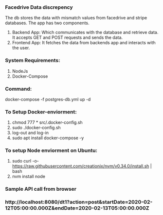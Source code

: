 ### Facedrive Data discrepency 
The db stores the data with mismatch values from facedrive and stripe databases. The app has two components.
1. Backend App: Which communicates with the database and retrieve data. 
It accepts GET and POST requests and sends the data.
2. Frontend App: It fetches the data from backends app and interacts with the user.


### System Requirements:
1. NodeJs
2. Docker-Compose


### Command: 
docker-compose -f postgres-db.yml up -d

### To Setup Docker-enviorment:
1. chmod 777 * src/.docker-config.sh
2. sudo ./docker-config.sh 
3. log-out and log-in
4. sudo apt install docker-compose -y 


### To setup Node enviorment on Ubuntu:
1. sudo curl -o- https://raw.githubusercontent.com/creationix/nvm/v0.34.0/install.sh | bash
2. nvm install node


### Sample API call from browser 

### http://localhost:8080/dt1?action=post&startDate=2020-02-12T05:00:00.000Z&endDate=2020-02-13T05:00:00.000Z